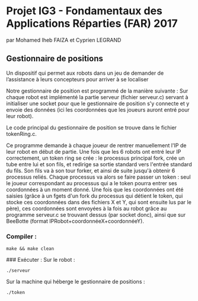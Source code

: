 # Projet IG3 - Fondamentaux des Applications Réparties (FAR) 2017
par Mohamed Iheb FAIZA et Cyprien LEGRAND

## Gestionnaire de positions
Un dispositif qui permet aux robots dans un jeu de demander de l’assistance à leurs concepteurs pour arriver à se localiser

Notre gestionnaire de position est programmé de la manière suivante :
Sur chaque robot est implémenté la partie serveur (fichier serveur.c) servant
à initialiser une socket pour que le gestionnaire de position s'y connecte
et y envoie des données (ici les coordonnées que les joueurs auront entré
pour leur robot).

Le code principal du gestionnaire de position se trouve dans le fichier
tokenRing.c.

Ce programme demande à chaque joueur de rentrer manuellement l'IP de leur robot
en début de partie. Une fois que les 6 robots ont entré leur IP correctement, un
token ring se crée : le processus principal fork, crée un tube entre lui et son
fils, et redirige sa sortie standard vers l'entrée standard du fils. Son fils va
à son tour forker, et ainsi de suite jusqu'à obtenir 6 processus reliés. Chaque
processus va alors se faire passer un token : seul le joueur correspondant au
processus qui a le token pourra entrer ses coordonnées à un moment donné. Une
fois que les coordonnées ont été saisies (grâce à un fgets d'un fork du processus
qui détient le token, qui stocke ces coordonnées dans des fichiers X et Y, qui
sont ensuite lus par le père), ces coordonnées sont envoyées à la fois au robot
grâce au programme serveur.c se trouvant dessus (par socket donc), ainsi que sur
BeeBotte (format IPRobot+coordonnéeX+coordonnéeY).

### Compiler :
~~~
make && make clean
~~~

### Exécuter :
Sur le robot :
~~~
./serveur
~~~

Sur la machine qui héberge le gestionnaire de positions :
~~~
./token
~~~
